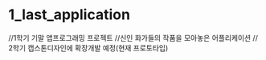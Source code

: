 # 1_last_application

//1학기 기말 앱프로그래밍 프로젝트
//신인 화가들의 작품을 모아놓은 어플리케이션
// 2학기 캡스톤디자인에 확장개발 예정(현재 프로토타입)
